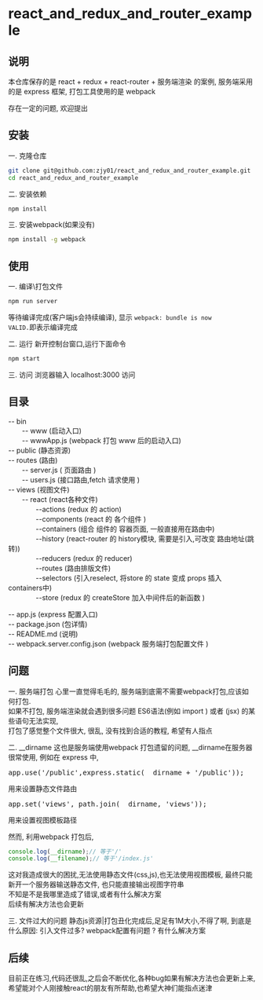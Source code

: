 # react_and_redux_and_router_example

## 说明  
本仓库保存的是 react + redux + react-router + 服务端渲染 的案例,
服务端采用的是 express 框架, 打包工具使用的是 webpack

存在一定的问题, 欢迎提出  

## 安装  
一. 克隆仓库
```bash
git clone git@github.com:zjy01/react_and_redux_and_router_example.git  
cd react_and_redux_and_router_example
```  
  
二. 安装依赖
```bash
npm install
```  
  
三. 安装webpack(如果没有)
```bash
npm install -g webpack
```  

## 使用  
一. 编译\打包文件
```bash
npm run server
```  
等待编译完成(客户端js会持续编译), 显示 <code>webpack: bundle is now VALID.</code>即表示编译完成  
  
二. 运行
新开控制台窗口,运行下面命令
```bash
npm start
```  
  
三. 访问
浏览器输入 localhost:3000 访问

## 目录 

-- bin  
　　-- www (启动入口)  
　　-- wwwApp.js (webpack 打包 www 后的启动入口)   
-- public (静态资源)  
-- routes (路由)  
　　-- server.js ( 页面路由 )  
　　-- users.js (接口路由,fetch 请求使用 )  
-- views (视图文件)  
　　-- react (react各种文件)  
　　　　--actions (redux 的 action)  
　　　　--components (react 的 各个组件 )  
　　　　--containers (组合 组件的 容器页面, 一般直接用在路由中)  
　　　　--history (react-router 的 history模块, 需要是引入,可改变 路由地址(跳转))  
　　　　--reducers (redux 的 reducer)  
　　　　--routes (路由排版文件)  
　　　　--selectors (引入reselect, 将store 的 state 变成 props 插入 containers中)  
　　　　--store (redux 的 createStore 加入中间件后的新函数 )  

-- app.js (express 配置入口)  
-- package.json (包详情)  
-- README.md (说明)  
-- webpack.server.config.json (webpack 服务端打包配置文件 )  

## 问题  
一. 服务端打包
心里一直觉得毛毛的, 服务端到底需不需要webpack打包,应该如何打包.  
如果不打包, 服务端渲染就会遇到很多问题 ES6语法(例如 import ) 或者 (jsx) 的某些语句无法实现,  
打包了感觉整个文件很大, 很乱, 没有找到合适的教程, 希望有人指点  

二. __dirname
这也是服务端使用webpack 打包遗留的问题, __dirname在服务器很常使用, 例如在 express 中,
<pre>app.use('/public',express.static(__dirname + '/public'));</pre>
用来设置静态文件路由  
<pre>app.set('views', path.join(__dirname, 'views'));</pre>
用来设置视图模板路径  

然而, 利用webpack 打包后, 
```js
console.log(__dirname);// 等于'/'  
console.log(__filename);// 等于'/index.js'
```
这对我造成很大的困扰,无法使用静态文件(css,js),也无法使用视图模板, 最终只能新开一个服务器输送静态文件, 也只能直接输出视图字符串  
不知是不是我哪里造成了错误,或者有什么解决方案  
后续有解决方法也会更新  

三. 文件过大的问题
静态js资源|打包丑化完成后,足足有1M大小,不得了啊, 到底是什么原因: 引入文件过多? webpack配置有问题 ? 有什么解决方案

## 后续  
目前正在练习,代码还很乱,之后会不断优化,各种bug如果有解决方法也会更新上来,希望能对个人刚接触react的朋友有所帮助,也希望大神们能指点迷津


